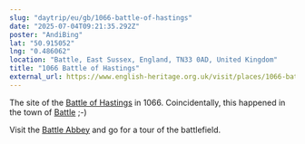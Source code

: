 ```yaml
---
slug: "daytrip/eu/gb/1066-battle-of-hastings"
date: "2025-07-04T09:21:35.292Z"
poster: "AndiBing"
lat: "50.915052"
lng: "0.486062"
location: "Battle, East Sussex, England, TN33 0AD, United Kingdom"
title: "1066 Battle of Hastings"
external_url: https://www.english-heritage.org.uk/visit/places/1066-battle-of-hastings-abbey-and-battlefield/
---
```

The site of the [Battle of Hastings](https://en.wikipedia.org/wiki/Battle_of_Hastings) in 1066. Coincidentally, this happened in the town of [Battle](https://en.wikipedia.org/wiki/Battle,_East_Sussex) ;-)

Visit the [Battle Abbey](https://en.wikipedia.org/wiki/Battle_Abbey) and go for a tour of the battlefield.

